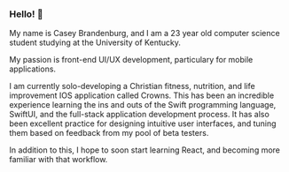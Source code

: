 ### Hello! 👋
My name is Casey Brandenburg, and I am a 23 year old computer science student studying at the University of Kentucky.

My passion is front-end UI/UX development, particulary for mobile applications.

I am currently solo-developing a Christian fitness, nutrition, and life improvement IOS application called Crowns.
This has been an incredible experience learning the ins and outs of the Swift programming language, SwiftUI, and the full-stack
application development process. It has also been excellent practice for designing intuitive user interfaces, and tuning
them based on feedback from my pool of beta testers.

In addition to this, I hope to soon start learning React, and becoming more familiar with that workflow.


<!--
**CaseyBrandenburg/CaseyBrandenburg** is a ✨ _special_ ✨ repository because its `README.md` (this file) appears on your GitHub profile.

Here are some ideas to get you started:

- 🔭 I’m currently working on ...
- 🌱 I’m currently learning ...
- 👯 I’m looking to collaborate on ...
- 🤔 I’m looking for help with ...
- 💬 Ask me about ...
- 📫 How to reach me: ...
- 😄 Pronouns: ...
- ⚡ Fun fact: ...
-->
